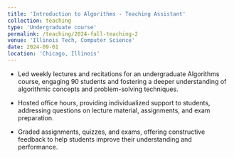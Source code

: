 ```yaml
---
title: 'Introduction to Algorithms - Teaching Assistant'
collection: teaching
type: 'Undergraduate course'
permalink: /teaching/2024-fall-teaching-2
venue: 'Illinois Tech, Computer Science'
date: 2024-09-01
location: 'Chicago, Illinois'
---
```


- Led weekly lectures and recitations for an undergraduate Algorithms course, engaging 90 students and fostering a deeper understanding of algorithmic concepts and problem-solving techniques.

- Hosted office hours, providing individualized support to students, addressing questions on lecture material, assignments, and exam preparation.

- Graded assignments, quizzes, and exams, offering constructive feedback to help students improve their understanding and performance.

